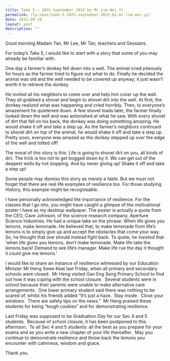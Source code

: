 ```yaml
---
title: Take 5 – 28th September 2015 by Mr Lim Wei Yi
permalink: /lp-news/take-5-28th-september-2015-by-mr-lim-wei-yi/
date: 2015-09-28
layout: post
description: ""
---
```


Good morning Madam Tan, Mr Lee, Mr Tan, teachers and Gessians.

For today’s Take 5, I would like to start with a story that some of you may already be familiar with.

One day a farmer’s donkey fell down into a well. The animal cried piteously for hours as the farmer tried to figure out what to do. Finally he decided the animal was old and the well needed to be covered up anyway; it just wasn’t worth it to retrieve the donkey.

He invited all his neighbors to come over and help him cover up the well. They all grabbed a shovel and begin to shovel dirt into the well. At first, the donkey realized what was happening and cried horribly. Then, to everyone’s amazement he quietened down. A few shovel loads later, the farmer finally looked down the well and was astonished at what he saw. With every shovel of dirt that fell on his back, the donkey was doing something amazing. He would shake it off and take a step up. As the farmer’s neighbors continued to shovel dirt on top of the animal, he would shake it off and take a step up. Pretty soon, everyone was amazed as the donkey stepped up over the edge of the well and totted off!

The moral of this story is this: Life is going to shovel dirt on you, all kinds of dirt. The trick is too not to get bogged down by it. We can get out of the deepest wells by not stopping. And by never giving up! Shake it off and take a step up!

Some people may dismiss this story as merely a fable. But we must not forget that there are real life examples of resilience too. For those studying History, this example might be recognisable.

I have personally acknowledged the importance of resilience. For the classes that I go into, you might have caught a glimpse of the motivational poster I have as my desktop wallpaper. The poster is actually a quote from the CEO, Cave Johnson, of the science research company, Aperture Science Industries. He had a unique take on the phrase: When life gives you lemons, make lemonade. He believed that, to make lemonade from life’s lemons is to simply give up and accept the obstacles that come your way. So, he thought that one should instead fight back. To quote, he insisted that ‘when life gives you lemons, don’t make lemonade. Make life take the lemons back! Demand to see life’s manager. Make life rue the day it thought it could give me lemons.’

I would like to share an instance of resilience witnessed by our Education Minister Mr Heng Swee Keat last Friday, when all primary and secondary schools were closed.  Mr Heng visited Gan Eng Seng Primary School to find out how it was coping with the school closure.  Several students were in school because their parents were unable to make alternative care arrangements.  One lower primary student said there was nothing to be scared of, whilst his friends added “It’s just a haze.  Stay inside.  Close your windows.  There are safety tips on the news.”  Mr Heng praised these students for being “tough cookies” and for demonstrating resilience.

Last Friday was supposed to be Graduation Day for our Sec 4 and 5 students.  Because of school closure, it has been postponed to this afternoon.  To all Sec 4 and 5 students: all the best as you prepare for your exams and as you write a new chapter of your life thereafter.  May you continue to demonstrate resilience and throw back the lemons you encounter with calmness, wisdom and grace.

Thank you.
